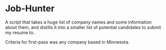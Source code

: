 # Job-Hunter
A script that takes a huge list of company names and some information about them, and distills it into a smaller list of potential candidates to submit my resume to.

Criteria for first-pass was any company based in Minnesota.